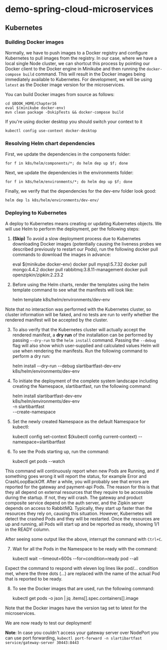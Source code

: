 # demo-spring-cloud-microservices

## Kubernetes

### Building Docker images

Normally, we have to push images to a Docker registry and configure Kubernetes to pull images from the registry. In our case, where we have a local single Node cluster, we can shortcut this process by pointing our Docker client to the Docker engine in Minikube and then running the `docker-compose build` command. This will result in the Docker images being immediately available to Kubernetes. For development, we will be using `latest` as the Docker image version for the microservices.

You can build Docker images from source as follows:

    cd $BOOK_HOME/Chapter16
    eval $(minikube docker-env)
    mvn clean package -DskipTests && docker-compose build

If you're using docker desktop you should switch your context to it

    kubectl config use-context docker-desktop

### Resolving Helm chart dependencies

First, we update the dependencies in the components folder:

    for f in k8s/helm/components/*; do helm dep up $f; done

Next, we update the dependencies in the environments folder:

    for f in k8s/helm/environments/*; do helm dep up $f; done

Finally, we verify that the dependencies for the dev-env folder look good:

    helm dep ls k8s/helm/environments/dev-env/


### Deploying to Kubernetes

A deploy to Kubernetes means creating or updating Kubernetes objects. We will use Helm to perform the deployment, per the following steps:

1. **(Skip)** To avoid a slow deployment process due to Kubernetes downloading Docker images (potentially causing the liveness probes we described previously to restart our Pods), run the following docker pull commands to download the images in advance:


    eval $(minikube docker-env)
    docker pull mysql:5.7.32 
    docker pull mongo:4.4.2
    docker pull rabbitmq:3.8.11-management
    docker pull openzipkin/zipkin:2.23.2


2. Before using the Helm charts, render the templates using the helm template command to see what the manifests will look like:


    helm template k8s/helm/environments/dev-env

Note that no interaction was performed with the Kubernetes cluster, so cluster information will be faked, and no tests are run to verify whether the rendered manifest will be accepted by the cluster.

3. To also verify that the Kubernetes cluster will actually accept the rendered manifest, a **dry run** of the installation can be performed by passing `–-dry-run` to the `helm install` command. Passing the `--debug` flag will also show which user-supplied and calculated values Helm will use when rendering the manifests. Run the following command to perform a dry run:


    helm install --dry-run --debug slartibartfast-dev-env \
    k8s/helm/environments/dev-env

4. To initiate the deployment of the complete system landscape including creating the Namespace, slartibartfast, run the following command:


    helm install slartibartfast-dev-env \
    k8s/helm/environments/dev-env \
    -n slartibartfast \
    --create-namespace


5. Set the newly created Namespace as the default Namespace for kubectl:


    kubectl config set-context $(kubectl config current-context) --namespace=slartibartfast

6. To see the Pods starting up, run the command:


    kubectl get pods --watch

This command will continuously report when new Pods are Running, and if something goes wrong it will report the status, for example Error and CrashLoopBackOff. After a while, you will probably see that errors are reported for the gateway and payment-api Pods. The reason for this is that they all depend on external resources that they require to be accessible during the startup. If not, they will crash. The gateway and product composite service depend on the auth server, and the Zipkin server depends on access to RabbitMQ. Typically, they start up faster than the resources they rely on, causing this situation. However, Kubernetes will detect the crashed Pods and they will be restarted. Once the resources are up and running, all Pods will start up and be reported as ready, showing 1/1 in the READY column.

After seeing some output like the above, interrupt the command with `Ctrl+C`.

7. Wait for all the Pods in the Namespace to be ready with the command:


    kubectl wait --timeout=600s --for=condition=ready pod --all

Expect the command to respond with eleven log lines like pod/... condition met, where the three dots (...) are replaced with the name of the actual Pod that is reported to be ready.

8. To see the Docker images that are used, run the following command:


    kubectl get pods -o json | jq .items[].spec.containers[].image

Note that the Docker images have the version tag set to latest for the microservices.

We are now ready to test our deployment!

**Note**: In case you couldn't access your gateway server over NodePort you can use port forwarding, `kubectl port-forward -n slartibartfast service/gateway-server 30443:8443` 
